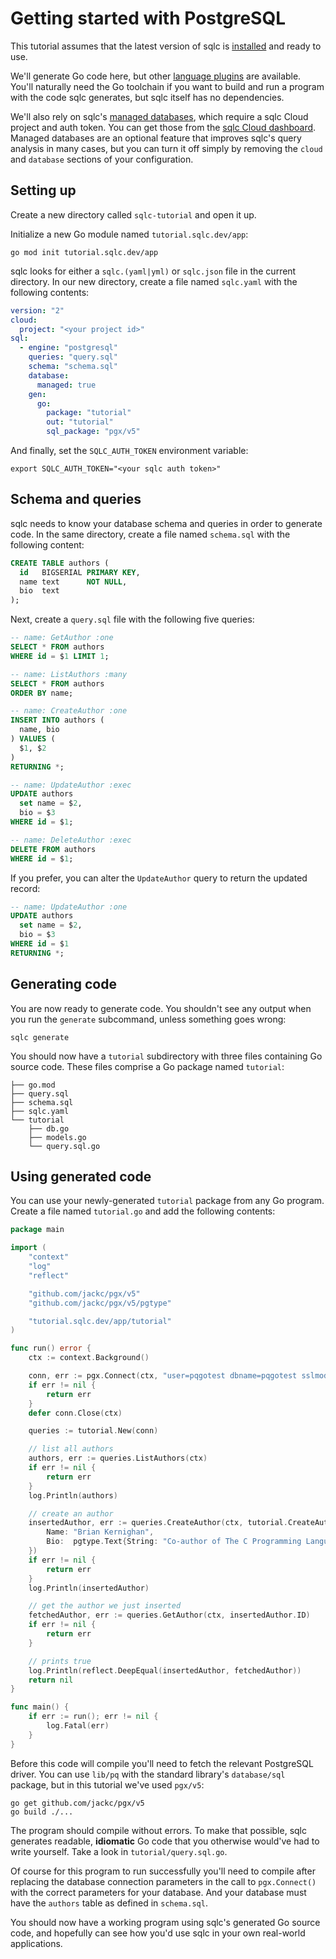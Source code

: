 # Getting started with PostgreSQL

This tutorial assumes that the latest version of sqlc is
[installed](../overview/install.md) and ready to use.

We'll generate Go code here, but other
[language plugins](../reference/language-support.rst) are available. You'll
naturally need the Go toolchain if you want to build and run a program with the
code sqlc generates, but sqlc itself has no dependencies.

We'll also rely on sqlc's [managed databases](../howto/managed-databases.md),
which require a sqlc Cloud project and auth token. You can get those from
the [sqlc Cloud dashboard](https://dashboard.sqlc.dev/). Managed databases are
an optional feature that improves sqlc's query analysis in many cases, but you
can turn it off simply by removing the `cloud` and `database` sections of your
configuration.

## Setting up

Create a new directory called `sqlc-tutorial` and open it up.

Initialize a new Go module named `tutorial.sqlc.dev/app`:

```shell
go mod init tutorial.sqlc.dev/app
```

sqlc looks for either a `sqlc.(yaml|yml)` or `sqlc.json` file in the current
directory. In our new directory, create a file named `sqlc.yaml` with the
following contents:

```yaml
version: "2"
cloud:
  project: "<your project id>"
sql:
  - engine: "postgresql"
    queries: "query.sql"
    schema: "schema.sql"
    database:
      managed: true
    gen:
      go:
        package: "tutorial"
        out: "tutorial"
        sql_package: "pgx/v5"
```

And finally, set the `SQLC_AUTH_TOKEN` environment variable:

```shell
export SQLC_AUTH_TOKEN="<your sqlc auth token>"
```

## Schema and queries

sqlc needs to know your database schema and queries in order to generate code.
In the same directory, create a file named `schema.sql` with the following
content:

```sql
CREATE TABLE authors (
  id   BIGSERIAL PRIMARY KEY,
  name text      NOT NULL,
  bio  text
);
```

Next, create a `query.sql` file with the following five queries:

```sql
-- name: GetAuthor :one
SELECT * FROM authors
WHERE id = $1 LIMIT 1;

-- name: ListAuthors :many
SELECT * FROM authors
ORDER BY name;

-- name: CreateAuthor :one
INSERT INTO authors (
  name, bio
) VALUES (
  $1, $2
)
RETURNING *;

-- name: UpdateAuthor :exec
UPDATE authors
  set name = $2,
  bio = $3
WHERE id = $1;

-- name: DeleteAuthor :exec
DELETE FROM authors
WHERE id = $1;
```

If you prefer, you can alter the `UpdateAuthor` query to return the updated
record:

```sql
-- name: UpdateAuthor :one
UPDATE authors
  set name = $2,
  bio = $3
WHERE id = $1
RETURNING *;
```

## Generating code

You are now ready to generate code. You shouldn't see any output when you run
the `generate` subcommand, unless something goes wrong:

```shell
sqlc generate
```

You should now have a `tutorial` subdirectory with three files containing Go
source code. These files comprise a Go package named `tutorial`:

```
├── go.mod
├── query.sql
├── schema.sql
├── sqlc.yaml
└── tutorial
    ├── db.go
    ├── models.go
    └── query.sql.go
```

## Using generated code

You can use your newly-generated `tutorial` package from any Go program.
Create a file named `tutorial.go` and add the following contents:

```go
package main

import (
	"context"
	"log"
	"reflect"

	"github.com/jackc/pgx/v5"
	"github.com/jackc/pgx/v5/pgtype"

	"tutorial.sqlc.dev/app/tutorial"
)

func run() error {
	ctx := context.Background()

	conn, err := pgx.Connect(ctx, "user=pqgotest dbname=pqgotest sslmode=verify-full")
	if err != nil {
		return err
	}
	defer conn.Close(ctx)

	queries := tutorial.New(conn)

	// list all authors
	authors, err := queries.ListAuthors(ctx)
	if err != nil {
		return err
	}
	log.Println(authors)

	// create an author
	insertedAuthor, err := queries.CreateAuthor(ctx, tutorial.CreateAuthorParams{
		Name: "Brian Kernighan",
		Bio:  pgtype.Text{String: "Co-author of The C Programming Language and The Go Programming Language", Valid: true},
	})
	if err != nil {
		return err
	}
	log.Println(insertedAuthor)

	// get the author we just inserted
	fetchedAuthor, err := queries.GetAuthor(ctx, insertedAuthor.ID)
	if err != nil {
		return err
	}

	// prints true
	log.Println(reflect.DeepEqual(insertedAuthor, fetchedAuthor))
	return nil
}

func main() {
	if err := run(); err != nil {
		log.Fatal(err)
	}
}
```

Before this code will compile you'll need to fetch the relevant PostgreSQL
driver. You can use `lib/pq` with the standard library's `database/sql`
package, but in this tutorial we've used `pgx/v5`:

```shell
go get github.com/jackc/pgx/v5
go build ./...
```

The program should compile without errors. To make that possible, sqlc generates
readable, **idiomatic** Go code that you otherwise would've had to write
yourself. Take a look in `tutorial/query.sql.go`.

Of course for this program to run successfully you'll need
to compile after replacing the database connection parameters in the call to
`pgx.Connect()` with the correct parameters for your database. And your
database must have the `authors` table as defined in `schema.sql`.

You should now have a working program using sqlc's generated Go source code,
and hopefully can see how you'd use sqlc in your own real-world applications.
